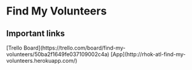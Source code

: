 Find My Volunteers
==============================================

<h2 id="important-links">Important links</h2>
[Trello Board](https://trello.com/board/find-my-volunteers/50ba2f1649fe037109002c4a)
[App](http://rhok-atl-find-my-volunteers.herokuapp.com/)